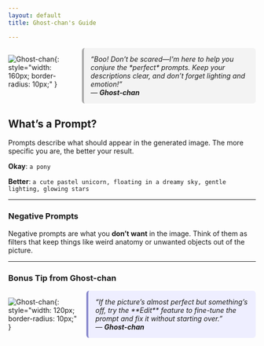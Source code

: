 ```yaml
---
layout: default
title: Ghost-chan's Guide

---
```


<div style="display: flex; align-items: flex-start; gap: 1rem; margin-bottom: 1rem;">

![Ghost-chan](/assets/images/ghostchan.png){: style="width: 160px; border-radius: 10px;" }

<div style="background-color: #f3f3f3; border-left: 4px solid #aaa; padding: 1em; border-radius: 6px; font-style: italic;">
“Boo! Don’t be scared—I'm here to help you conjure the *perfect* prompts. Keep your descriptions clear, and don’t forget lighting and emotion!”<br>
— <strong>Ghost-chan</strong>
</div>

</div>

## What’s a Prompt?

Prompts describe what should appear in the generated image. The more specific you are, the better your result.

**Okay**: `a pony`

**Better**: `a cute pastel unicorn, floating in a dreamy sky, gentle lighting, glowing stars`

---

### Negative Prompts

Negative prompts are what you **don’t want** in the image. Think of them as filters that keep things like weird anatomy or unwanted objects out of the picture.


---

### Bonus Tip from Ghost-chan

<div style="display: flex; align-items: flex-start; gap: 1rem; margin-top: 1rem;">

![Ghost-chan](/assets/images/ghostchan.png){: style="width: 120px; border-radius: 10px;" }

<div style="background-color: #eef; border-left: 4px solid #88c; padding: 1em; border-radius: 6px; font-style: italic;">
“If the picture’s almost perfect but something’s off, try the **Edit** feature to fine-tune the prompt and fix it without starting over.”<br>
— <strong>Ghost-chan</strong>
</div>

</div>

